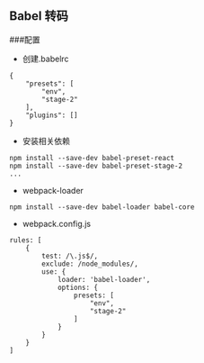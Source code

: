 ## Babel 转码

###配置

* 创建.babelrc

```
{
	"presets": [
		"env",
		"stage-2"
	],
	"plugins": []
}
```

* 安装相关依赖

```
npm install --save-dev babel-preset-react
npm install --save-dev babel-preset-stage-2
...
```

* webpack-loader

```
npm install --save-dev babel-loader babel-core 
```
* webpack.config.js

```
rules: [
	{
		test: /\.js$/,
		exclude: /node_modules/,
		use: {
			loader: 'babel-loader',
			options: {
				presets: [
					"env",
					"stage-2"
				]
			}
		}
	}
]
```
